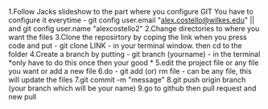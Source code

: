 1.Follow Jacks slideshow to the part where you configure GIT You have to configure it everytime - git config user.email "alex.costello@wilkes.edu" || and git config user.name "alexcostello2"
2.Change directories to where you want the files
3.Clone the reposirtory by coping the link when you press code and put - git clone LINK - in your terminal window. then cd to the folder
4.Create a branch by putting - git branch (yourname) - in the terminal *only have to do this once then your good *
5.edit the project file or any file you want or add a new file
6.do - git add (or) rm file - can be any file, this will update the files
7.git commit -m "message"
8.git push origin branch (your branch which will be your name)
9.go to github then pull request and new pull 
